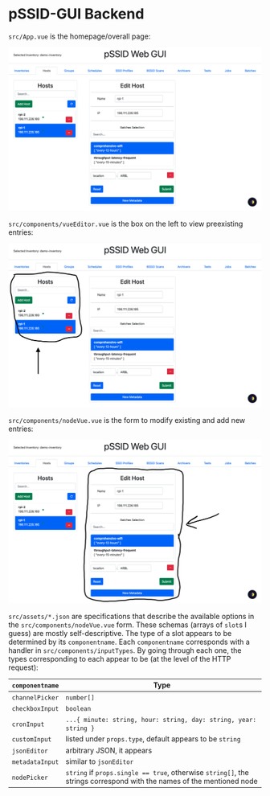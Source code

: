 # pSSID-GUI Backend

`src/App.vue` is the homepage/overall page:

![Overall Page](../../images/wide-view.png)

`src/components/vueEditor.vue` is the box on the left to view preexisting entries:

![Existing Entry List](../../images/existing-entry-list.png)

`src/components/nodeVue.vue` is the form to modify existing and add new entries:

![Add/Edit Form](../../images/add-edit-form.png)

`src/assets/*.json` are specifications that describe the available options in the `src/components/nodeVue.vue` form. These schemas (arrays of `slot`s I guess) are mostly self-descriptive. The type of a slot appears to be determined by its `componentname`. Each `componentname` corresponds with a handler in `src/components/inputTypes`. By going through each one, the types corresponding to each appear to be (at the level of the HTTP request):

| `componentname` | Type |
| - | - |
| `channelPicker` | `number[]` |
| `checkboxInput` | `boolean` |
| `cronInput` | `...{ minute: string, hour: string, day: string, year: string }` |
| `customInput` | listed under `props.type`, default appears to be `string` |
| `jsonEditor` | arbitrary JSON, it appears |
| `metadataInput` | similar to `jsonEditor` |
| `nodePicker` | `string` if `props.single == true`, otherwise `string[]`, the strings correspond with the names of the mentioned node |
